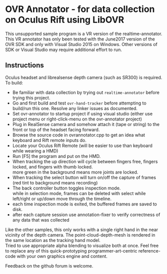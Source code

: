 # OVR Annotator - for data collection on Oculus Rift using LibOVR

This unsupported sample program is a VR version of the realtime-annotator.  
This VR annotator has only been tested with the June2017 version of the OVR SDK and only with Visual Studio 2015 on Windows.
Other versions of SDK or Visual Studio may require additional effort to run.

Instructions
------------
Oculus headset and librealsense depth camera (such as SR300) is required.  
To build:
* Be familiar with data collection by trying out `realtime-annotator` before trying this project.
* Go and first build and test `ovr-hand-tracker` before attempting to build/run this one.  Resolve any linker issues as documented.
* Set ovr-annotator to startup project if using visual studio (either use project menu or right-click-menu on the ovr-annotator project)
* Plug in RealSense camera and somehow attach it (tape or string) to the front or top of the headset facing forward.
* Browse the source code in ovrannotator.cpp to get an idea what keyboard and Rift remote inputs do.
* Locate your Oculus Rift Remote (will be easier to use than keyboard while wearing a HMD)
* Run [F5] the program and put on the HMD.
* When tracking the up direction will cycle between fingers free, fingers locked, and fingers with thumb locked.  
more green in the background means more joints are locked.
* When tracking the select button will turn on/off the capture of frames (red tint to background means recording)
* The back controller button toggles inspection mode.   
while in selection mode, frames can be deleted with select while left/right or up/down move through the timeline.
* each time inspection mode is exited, the buffered frames are saved to disk.
* after each capture session use annotation-fixer to verify correctness of any data that was collected

Like the other samples, this only works with a single right hand in the near vicinity of the depth camera.
The point-cloud-depth-mesh is rendered in the same location as the tracking hand model.   
Tried to use appropriate alpha blending to visualize both at once.
Feel free to replace any of this quick-prototyping programmer-art-centric 
reference-code with your own graphics engine and content.

Feedback on the github forum is welcome.
